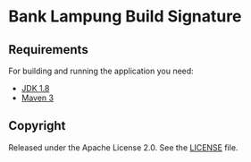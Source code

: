 # Bank Lampung Build Signature

## Requirements

For building and running the application you need:

- [JDK 1.8](http://www.oracle.com/technetwork/java/javase/downloads/jdk8-downloads-2133151.html)
- [Maven 3](https://maven.apache.org)

## Copyright

Released under the Apache License 2.0. See the [LICENSE](https://github.com/bpdlampung/banklampung-signature.git/LICENSE) file.
